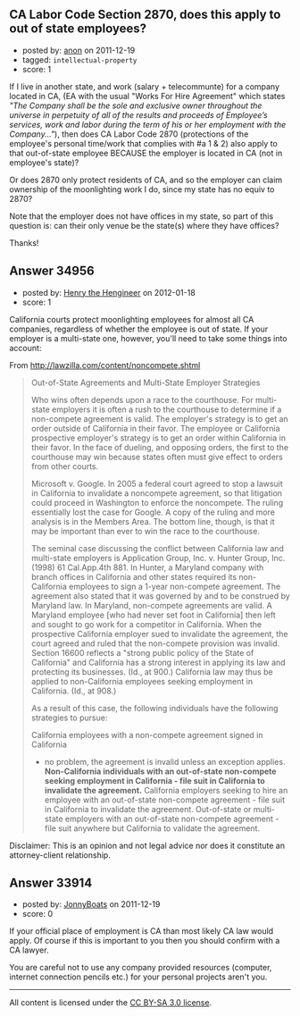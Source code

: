 ## CA Labor Code Section 2870, does this apply to out of state employees?

- posted by: [anon](https://stackexchange.com/users/-1/15110-anon) on 2011-12-19
- tagged: `intellectual-property`
- score: 1

If I live in another state, and work (salary + telecommunte) for a company located in CA, (EA with the usual "Works For Hire Agreement" which states *"The Company shall be the sole and exclusive owner throughout the universe in perpetuity of all of the results and proceeds of Employee’s services, work and labor during the term of his or her employment with the Company..."*), then does CA Labor Code 2870 (protections of the employee's personal time/work that complies with #a 1 & 2) also apply to that out-of-state employee BECAUSE the employer is located in CA (not in employee's state)? 

Or does 2870 only protect residents of CA, and so the employer can claim ownership of the moonlighting work I do, since my state has no equiv to 2870?

Note that the employer does not have offices in my state, so part of this question is: can their only venue be the state(s) where they have offices?

Thanks!


## Answer 34956

- posted by: [Henry the Hengineer](https://stackexchange.com/users/-1/1692-henry-the-hengineer) on 2012-01-18
- score: 1

California courts protect moonlighting employees for almost all CA companies, regardless of whether the employee is out of state. If your employer is a multi-state one, however, you'll need to take some things into account:

From http://lawzilla.com/content/noncompete.shtml

> Out-of-State Agreements and Multi-State Employer Strategies
> 
> Who wins often depends upon a race to the courthouse. For multi-state
> employers it is often a rush to the courthouse to determine if a
> non-compete agreement is valid. The employer's strategy is to get an
> order outside of California in their favor. The employee or California
> prospective employer's strategy is to get an order within California
> in their favor. In the face of dueling, and opposing orders, the first
> to the courthouse may win because states often must give effect to
> orders from other courts.
> 
> Microsoft v. Google. In 2005 a federal court agreed to stop a lawsuit
> in California to invalidate a noncompete agreement, so that litigation
> could proceed in Washington to enforce the noncompete. The ruling
> essentially lost the case for Google. A copy of the ruling and more
> analysis is in the Members Area. The bottom line, though, is that it
> may be important than ever to win the race to the courthouse.
> 
> The seminal case discussing the conflict between California law and
> multi-state employers is Application Group, Inc. v. Hunter Group, Inc.
> (1998) 61 Cal.App.4th 881. In Hunter, a Maryland company with branch
> offices in California and other states required its non-California
> employees to sign a 1-year non-compete agreement. The agreement also
> stated that it was governed by and to be construed by Maryland law. In
> Maryland, non-compete agreements are valid. A Maryland employee [who
> had never set foot in California] then left and sought to go work for
> a competitor in California. When the prospective California employer
> sued to invalidate the agreement, the court agreed and ruled that the
> non-compete provision was invalid. Section 16600 reflects a "strong
> public policy of the State of California" and California has a strong
> interest in applying its law and protecting its businesses. (Id., at
> 900.) California law may thus be applied to non-California employees seeking employment in California. (Id., at 908.)
> 
> As a result of this case, the following individuals have the following
> strategies to pursue:
> 
> California employees with a non-compete agreement signed in California
> - no problem, the agreement is invalid unless an exception applies. **Non-California individuals with an out-of-state non-compete seeking
> employment in California - file suit in California to invalidate the
> agreement.** California employers seeking to hire an employee with an
> out-of-state non-compete agreement - file suit in California to
> invalidate the agreement. Out-of-state or multi-state employers with
> an out-of-state non-compete agreement - file suit anywhere but
> California to validate the agreement.

Disclaimer: This is an opinion and not legal advice nor does it constitute an attorney-client relationship.


## Answer 33914

- posted by: [JonnyBoats](https://stackexchange.com/users/-1/3100-jonnyboats) on 2011-12-19
- score: 0

If your official place of employment is CA than most likely CA law would apply. Of course if this is important to you then you should confirm with a CA lawyer.

You are careful not to use any company provided resources (computer, internet connection pencils etc.) for your personal projects aren't you.



---

All content is licensed under the [CC BY-SA 3.0 license](https://creativecommons.org/licenses/by-sa/3.0/).
